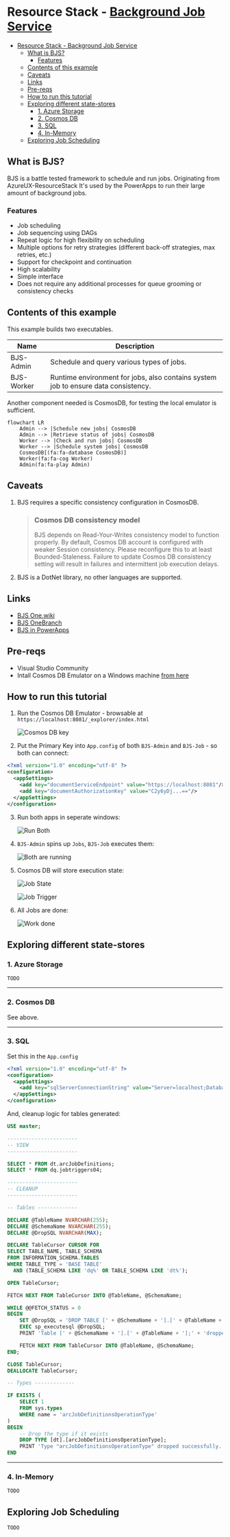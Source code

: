 # Resource Stack - [Background Job Service](https://msazure.visualstudio.com/One/_wiki/wikis/One.wiki/20671/Resource-Stack-(BJS))

<!-- TOC depthfrom:2 -->

- [Resource Stack - Background Job Service](#resource-stack---background-job-service)
  - [What is BJS?](#what-is-bjs)
    - [Features](#features)
  - [Contents of this example](#contents-of-this-example)
  - [Caveats](#caveats)
  - [Links](#links)
  - [Pre-reqs](#pre-reqs)
  - [How to run this tutorial](#how-to-run-this-tutorial)
  - [Exploring different state-stores](#exploring-different-state-stores)
    - [1. Azure Storage](#1-azure-storage)
    - [2. Cosmos DB](#2-cosmos-db)
    - [3. SQL](#3-sql)
    - [4. In-Memory](#4-in-memory)
  - [Exploring Job Scheduling](#exploring-job-scheduling)

<!-- /TOC -->
## What is BJS?
BJS is a battle tested framework to schedule and run jobs. Originating from AzureUX-ResourceStack It's used by the PowerApps to run their large amount of background jobs.

### Features

- Job scheduling
- Job sequencing using DAGs
- Repeat logic for high flexibility on scheduling
- Multiple options for retry strategies (different back-off strategies, max retries, etc.)
- Support for checkpoint and continuation
- High scalability
- Simple interface
- Does not require any additional processes for queue grooming or consistency checks

## Contents of this example

This example builds two executables.

| Name       | Description                                                                        |
| ---------- | ---------------------------------------------------------------------------------- |
| BJS-Admin  | Schedule and query various types of jobs.                                          |
| BJS-Worker | Runtime environment for jobs, also contains system job to ensure data consistency. |

Another component needed is CosmosDB, for testing the local emulator is sufficient.

```mermaid
flowchart LR
    Admin --> |Schedule new jobs| CosmosDB
    Admin --> |Retrieve status of jobs| CosmosDB
    Worker --> |Check and run jobs| CosmosDB
    Worker --> |Schedule system jobs| CosmosDB
    CosmosDB[(fa:fa-database CosmosDB)]
    Worker(fa:fa-cog Worker)
    Admin(fa:fa-play Admin)
```

## Caveats

1. BJS requires a specific consistency configuration in CosmosDB.
    > ### Cosmos DB consistency model
    > BJS depends on Read-Your-Writes consistency model to function properly. By default, Cosmos DB account is configured with weaker Session consistency. Please reconfigure this to at least Bounded-Staleness. Failure to update Cosmos DB consistency setting will result in failures and intermittent job execution delays.
2. BJS is a DotNet library, no other languages are supported.

## Links
- [BJS One.wiki](https://msazure.visualstudio.com/One/_wiki/wikis/One.wiki/20671/Resource-Stack-(BJS))
- [BJS OneBranch](https://msazure.visualstudio.com/DefaultCollection/One/_git/AzureUX-ResourceStack?path=/src/common/jobs&version=GBmaster)
- [BJS in PowerApps](https://eng.ms/docs/cloud-ai-platform/business-applications-and-platform/bap-dataverse/dv-infrastructure/coreservices-microservices-infrastructure/powerapps-coreservices-wiki/librariesandsdks/backgroundjobservicebjs/bjsincoreframework)

## Pre-reqs

- Visual Studio Community
- Intall Cosmos DB Emulator on a Windows machine [from here](https://learn.microsoft.com/en-us/azure/cosmos-db/local-emulator?tabs=ssl-netstd21#download-the-emulator)

## How to run this tutorial

1. Run the Cosmos DB Emulator - browsable at `https://localhost:8081/_explorer/index.html`
   
   ![Cosmos DB key](_imgs/cosmos-db.png)

2. Put the Primary Key into `App.config` of both `BJS-Admin` and `BJS-Job` - so both can connect:

```xml
<?xml version="1.0" encoding="utf-8" ?>
<configuration>
  <appSettings>
    <add key="documentServiceEndpoint" value="https://localhost:8081"/>
    <add key="documentAuthorizationKey" value="C2y6yDj...=="/>
  </appSettings>
</configuration>
```

3. Run both apps in seperate windows:

    ![Run Both](_imgs/run-both.png)

4. `BJS-Admin` spins up `Jobs`, `BJS-Job` executes them:

    ![Both are running](_imgs/both-running.png)

5. Cosmos DB will store execution state:

    ![Job State](_imgs/job-state.png)

    ![Job Trigger](_imgs/job-trigger.png)

6. All Jobs are done:

    ![Work done](_imgs/work-done.png)
   

## Exploring different state-stores
### 1. Azure Storage

`TODO`

---

### 2. Cosmos DB

See above.

---

### 3. SQL

Set this in the `App.config`
```xml
<?xml version="1.0" encoding="utf-8" ?>
<configuration>
  <appSettings>
    <add key="sqlServerConnectionString" value="Server=localhost;Database=master;Trusted_Connection=True;" />
  </appSettings>
</configuration>
```

And, cleanup logic for tables generated:

```sql
USE master;

-----------------------
-- VIEW
-----------------------

SELECT * FROM dt.arcJobDefinitions;
SELECT * FROM dq.jobtriggers04;

-----------------------
-- CLEANUP
-----------------------

-- Tables -------------

DECLARE @TableName NVARCHAR(255);
DECLARE @SchemaName NVARCHAR(255);
DECLARE @DropSQL NVARCHAR(MAX);

DECLARE TableCursor CURSOR FOR
SELECT TABLE_NAME, TABLE_SCHEMA
FROM INFORMATION_SCHEMA.TABLES
WHERE TABLE_TYPE = 'BASE TABLE'
  AND (TABLE_SCHEMA LIKE 'dq%' OR TABLE_SCHEMA LIKE 'dt%');

OPEN TableCursor;

FETCH NEXT FROM TableCursor INTO @TableName, @SchemaName;

WHILE @@FETCH_STATUS = 0
BEGIN
    SET @DropSQL = 'DROP TABLE [' + @SchemaName + '].[' + @TableName + '];';
    EXEC sp_executesql @DropSQL;
	PRINT 'Table [' + @SchemaName + '].[' + @TableName + '];' + 'dropped successfully.';

    FETCH NEXT FROM TableCursor INTO @TableName, @SchemaName;
END;

CLOSE TableCursor;
DEALLOCATE TableCursor;

-- Types -------------

IF EXISTS (
    SELECT 1
    FROM sys.types
    WHERE name = 'arcJobDefinitionsOperationType'
)
BEGIN
    -- Drop the type if it exists
    DROP TYPE [dt].[arcJobDefinitionsOperationType];
    PRINT 'Type "arcJobDefinitionsOperationType" dropped successfully.';
END
```


---

### 4. In-Memory

`TODO`

## Exploring Job Scheduling

`TODO`
